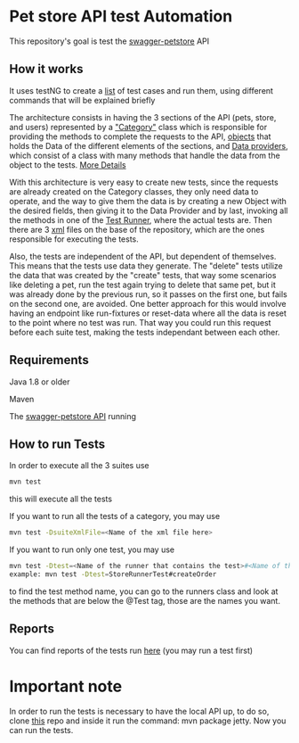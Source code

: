 # Pet store API test Automation

This repository's goal is test the [swagger-petstore](https://github.com/swagger-api/swagger-petstore) API

## How it works

It uses testNG to create a [list](testCases.md) of test cases and run them, using different commands that will be explained briefly

The architecture consists in having the 3 sections of the API (pets, store, and users) represented by a ["Category"](src/test/java/com/petstoreAutomation/Classes/Pets/PetCategory.java) class which is responsible for providing the methods to complete the requests to the API, [objects](src/test/java/com/petstoreAutomation/Classes/Pets/Pet1.java) that holds the Data of the different elements of the sections, and [Data providers](src/test/java/com/petstoreAutomation/TestDataProviders.java), which consist of a class with many methods that handle the data from the object to the tests. [More Details](HowToCreateATest.md)


With this architecture is very easy to create new tests, since the requests are already created on the Category classes, they only need data to operate, and the way to give them the data is by creating a new Object with the desired fields, then giving it to the Data Provider and by last, invoking all the methods in one of the [Test Runner](src/test/java/com/petstoreAutomation/runners/StoreRunnerTest.java), where the actual tests are.
Then there are 3 [xml](StoreTestSuite.xml) files on the base of the repository, which are the ones responsible for executing the tests.


Also, the tests are independent of the API, but dependent of themselves. This means that the tests use data they generate. The "delete" tests utilize the data that was created by the "create" tests, that way some scenarios like deleting a pet, run the test again trying to delete that same pet, but it was already done by the previous run, so it passes on the first one, but fails on the second one, are avoided. One better approach for this would involve having an endpoint like run-fixtures or reset-data where all the data is reset to the point where no test was run. That way you could run this request before each suite test, making the tests independant between each other.



## Requirements



Java 1.8 or older

Maven

The [swagger-petstore API](https://github.com/swagger-api/swagger-petstore) running


## How to run Tests


In order to execute all the 3 suites use 
```bash
mvn test
```
this will execute all the tests

If you want to run all the tests of a category, you may use
```bash
mvn test -DsuiteXmlFile=<Name of the xml file here>
```

If you want to run only one test, you may use
```bash
mvn test -Dtest=<Name of the runner that contains the test>#<Name of the test>
example: mvn test -Dtest=StoreRunnerTest#createOrder
```
to find the test method name, you can go to the runners class and look at the methods that are below the @Test tag, those are the names you want.

## Reports

You can find reports of the tests run [here](target/surefire-reportsindex.html) 
(you may run a test first)

# Important note

In order to run the tests is necessary to have the local API up, to do so, clone [this](https://github.com/swagger-api/swagger-petstore) repo and inside it run the command: mvn package jetty.
Now you can run the tests.